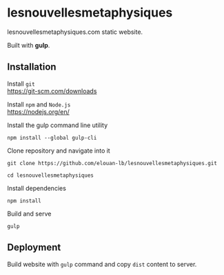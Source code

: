 # lesnouvellesmetaphysiques
lesnouvellesmetaphysiques.com static website.  

Built with **gulp**.
## Installation

Install `git`  
https://git-scm.com/downloads

Install `npm` and `Node.js`  
https://nodejs.org/en/

Install the gulp command line utility
```shell
npm install --global gulp-cli
```

Clone repository and navigate into it
```shell
git clone https://github.com/elouan-lb/lesnouvellesmetaphysiques.git
```
```shell
cd lesnouvellesmetaphysiques
```

Install dependencies
```shell
npm install
```

Build and serve
```shell
gulp
```

## Deployment
Build website with `gulp` command and copy `dist` content to server.
